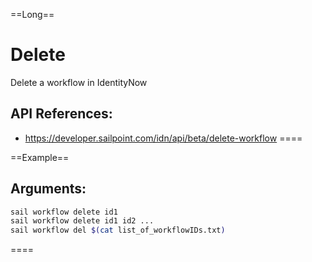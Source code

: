 ==Long==
# Delete
Delete a workflow in IdentityNow

## API References:
 - https://developer.sailpoint.com/idn/api/beta/delete-workflow
====

==Example==

## Arguments:
```bash
sail workflow delete id1
sail workflow delete id1 id2 ...
sail workflow del $(cat list_of_workflowIDs.txt) 
```
====